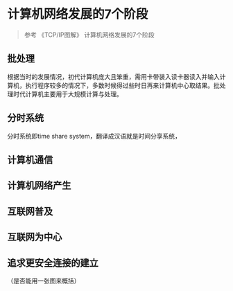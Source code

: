 # 计算机网络发展的7个阶段

> 参考 《TCP/IP图解》 计算机网络发展的7个阶段

## 批处理

根据当时的发展情况，初代计算机庞大且笨重，需用卡带装入读卡器读入并输入计算机，执行程序较多的情况下，多数时候得过些时日再来计算机中心取结果。批处理时代计算机主要用于大规模计算与处理。

## 分时系统

分时系统即time share system，翻译成汉语就是时间分享系统，

## 计算机通信

## 计算机网络产生

## 互联网普及

## 互联网为中心

## 追求更安全连接的建立

（是否能用一张图来概括）
